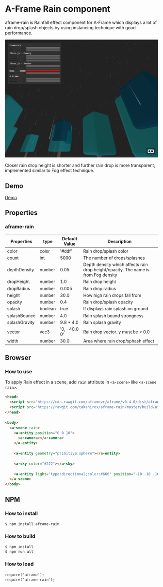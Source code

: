 # A-Frame Rain component

aframe-rain is Rainfall effect component for A-Frame which displays a lot of
rain drop/splash objects by using instancing technique with good performance.

![screenshot](./screenshot.png "screenshot")

Closer rain drop height is shorter and further rain drop is more transparent,
implemented similar to Fog effect technique.

## Demo

[Demo](https://cdn.rawgit.com/takahirox/aframe-rain/v1.0.1/index.html)

## Properties

### aframe-rain

| Properties    | type    | Default Value | Description |
| ------------- | ------- | ------------- | ----------- |
| color         | color   | '#ddf'        | Rain drop/splash color |
| count         | int     | 5000          | The number of drops/splashes |
| depthDensity  | number  | 0.05          | Depth density which affects rain drop height/opacity. The name is from Fog density |
| dropHeight    | number  | 1.0           | Rain drop height |
| dropRadius    | number  | 0.005         | Rain drop radius |
| height        | number  | 30.0          | How high rain drops fall from |
| opacity       | number  | 0.4           | Rain drop/splash opacity |
| splash        | boolean | true          | If displays rain splash on ground |
| splashBounce  | number  | 4.0           | Rain splash bound strongness |
| splashGravity | number  | 9.8 * 4.0     | Rain splash gravity |
| vector        | vec3    | '0, -40.0 0'  | Rain drop vector. y must be < 0.0 |
| width         | number  | 30.0          | Area where rain drop/sphash effect |

## Browser

### How to use

To apply Rain effect in a scene, add `rain` attribute in `<a-scene>` like `<a-scene rain>`.

```html
<head>
  <script src="https://cdn.rawgit.com/aframevr/aframe/v0.4.0/dist/aframe-master.min.js"></script>
  <script src="https://rawgit.com/takahirox/aframe-rain/master/build/aframe-rain.min.js"></script>
</head>

<body>
  <a-scene rain>
    <a-entity position="0 0 10">
      <a-camera></a-camera>
    </a-entity>

    <a-entity geometry="primitive:sphere"></a-entity>

    <a-sky color="#222"></a-sky>

    <a-entity light="type:directional;color:#666" position="-10 -10 -10"></a-entity>
  </a-scene>
</body>
```

## NPM

### How to install

```
$ npm install aframe-rain
```

### How to build

```
$ npm install
$ npm run all
```

### How to load

```
require('aframe');
require('aframe-rain');
```